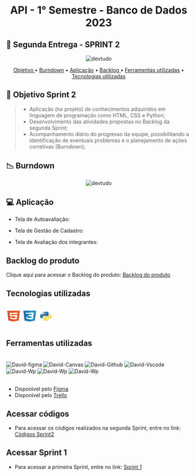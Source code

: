 
# <p align = "center" > API - 1° Semestre - Banco de Dados 2023 </p>

## :bookmark: Segunda Entrega - SPRINT 2 
  
 <p align="center"><img src="https://user-images.githubusercontent.com/97489478/233746669-41edb3cf-f9d8-4174-b0c8-351f0545eb13.png" alt="devtudo" style="width:800px;height:350px;"></p>
 
 
 <p align="center">
  <a href ="#dart-objetivo-sprint-2"> Objetivo </a>  •
  <a href="#chart_with_downwards_trend-burndown">Burndown</a> •
  <a href="#computer-aplicação">Aplicação</a> • 
  <a href ="#backlog-do-produto"> Backlog </a>  •
  <a href="#ferramentas-utilizadas">Ferramentas utilizadas</a> •
  <a href="#tecnologias-utilizadas">Tecnologias utilizadas</a>
  
</p>
  


## :dart: Objetivo Sprint 2

> - Aplicação (no projeto) de conhecimentos adquiridos em linguagem de programação como HTML, CSS e Python;
> - Desenvolvimento das atividades propostas no Backlog da segunda Sprint;
> - Acompanhamento diário do progresso da equipe, possibilitando a identificação de eventuais problemas e o planejamento de ações corretivas (Burndown);


## 📉 Burndown
  
   <p align="center"><img src="https://user-images.githubusercontent.com/97489478/233753958-4a28c2e6-43b7-40f0-b67a-c758c3ebac86.png" alt="devtudo" style="width:700px;height:400px;"></p>

## :computer: Aplicação

+ Tela de Autoavaliação: 

<!-- inserir aqui o gif da tela funcionando -->

+ Tela de Gestão de Cadastro:

<!-- inserir aqui o gif da tela funcionando -->

+ Tela de Avaliação dos integrantes:

<!-- inserir aqui o gif da tela funcionando -->
 
 
## Backlog do produto
Clique aqui para acessar o Backlog do produto: [Backlog do produto](https://user-images.githubusercontent.com/111469327/229358855-c92a5b93-2133-473f-b937-2b185bf73f6c.png)

## Tecnologias utilizadas

<div style="display: inline_block"><br>
  <img align="center" alt="David-HTML" height="30" width="40" src="https://raw.githubusercontent.com/devicons/devicon/master/icons/html5/html5-original.svg">
  <img align="center" alt="David-CSS" height="30" width="40" src="https://raw.githubusercontent.com/devicons/devicon/master/icons/css3/css3-original.svg">
  <img align="center" alt="David-Python" height="30" width="40" src="https://raw.githubusercontent.com/devicons/devicon/master/icons/python/python-original.svg">
  
 <div style="display: inline_block"><br>
   
## Ferramentas utilizadas

<div style="display: inline_block"><br>
 
  <img align="center" alt="David-figma" height="30" width="40" src="https://cdn.jsdelivr.net/gh/devicons/devicon/icons/figma/figma-original.svg" />
  <img align="center" alt="David-Canvas" height="30" width="40" src="https://cdn.jsdelivr.net/gh/devicons/devicon/icons/canva/canva-original.svg" />
  <img align="center" alt="David-Github" height="40" width="40" src="https://pngimg.com/uploads/github/github_PNG51.png" />
  <img align="center" alt="David-Vscode" height="30" width="40" src="https://cdn.jsdelivr.net/gh/devicons/devicon/icons/vscode/vscode-original.svg" />
  <img align="center" alt="David-Wp" height="30" width="40" src="https://cdn.jsdelivr.net/gh/devicons/devicon/icons/wordpress/wordpress-original.svg" />  
  <img align="center" alt="David-Wp" height="40" width="40" src="https://logodownload.org/wp-content/uploads/2017/11/discord-logo-1-1-2048x2048.png" />
  <img align="center" alt="David-Wp" height="30" width="40" src="https://logos-world.net/wp-content/uploads/2021/02/Trello-Emblem.png" />
  <div style="display: inline_block"><br>
     
  + Disponivel pelo [Figma](https://www.figma.com/file/86VvL8DaM6IR9RH06jVobp/PBLTeX-Projeto?node-id=0%3A1&t=Av9utODXTrCT0tAK-1)
  + Disponivel pelo [Trello](https://trello.com/b/CHEOxSyG/avalia%C3%A7%C3%A3o-360)

    
  ## Acessar códigos
     
   + Para acessar os códigos realizados na segunda Sprint, entre no link: [Códigos Sprint2](https://github.com/DevTudoFatec/Avaliacao360/tree/Sprint_2/App)
    
  ## Acessar Sprint 1
  
  + Para acessar a primeira Sprint, entre no link: [Sprint 1](https://github.com/DevTudoFatec/Avaliacao360/tree/Sprint_1)
    


